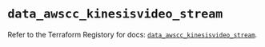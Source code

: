 # `data_awscc_kinesisvideo_stream`

Refer to the Terraform Registory for docs: [`data_awscc_kinesisvideo_stream`](https://registry.terraform.io/providers/hashicorp/awscc/0.70.0/docs/data-sources/kinesisvideo_stream).
